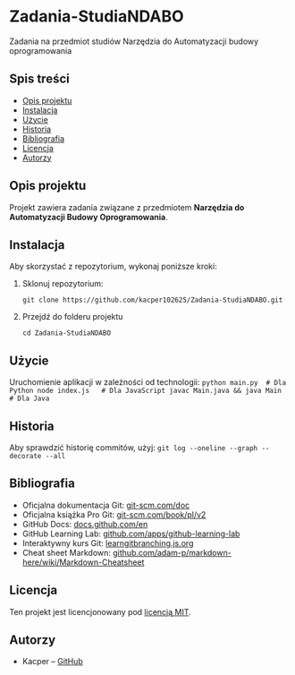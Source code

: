 # Zadania-StudiaNDABO
Zadania na przedmiot studiów Narzędzia do Automatyzacji budowy oprogramowania

## Spis treści
- [Opis projektu](#opis-projektu)
- [Instalacja](#instalacja)
- [Użycie](#użycie)
- [Historia](#historia)
- [Bibliografia](#bibliografia)
- [Licencja](#licencja)
- [Autorzy](#autorzy)

## Opis projektu
Projekt zawiera zadania związane z przedmiotem **Narzędzia do Automatyzacji Budowy Oprogramowania**.

## Instalacja
Aby skorzystać z repozytorium, wykonaj poniższe kroki:
1. Sklonuj repozytorium:
   ```
   git clone https://github.com/kacper102625/Zadania-StudiaNDABO.git
   ```
2. Przejdź do folderu projektu
    ```
    cd Zadania-StudiaNDABO
    ```
## Użycie
Uruchomienie aplikacji w zależności od technologii:
    ```
    python main.py  # Dla Python
    node index.js   # Dla JavaScript
    javac Main.java && java Main  # Dla Java
    ```
## Historia
Aby sprawdzić historię commitów, użyj:
    ```
    git log --oneline --graph --decorate --all
    ```

## Bibliografia
- Oficjalna dokumentacja Git: [git-scm.com/doc](git-scm.com/doc)
- Oficjalna książka Pro Git: [git-scm.com/book/pl/v2](git-scm.com/book/pl/v2)
- GitHub Docs: [docs.github.com/en](docs.github.com/en)
- GitHub Learning Lab: [github.com/apps/github-learning-lab](github.com/apps/github-learning-lab)
- Interaktywny kurs Git: [learngitbranching.js.org](learngitbranching.js.org)
- Cheat sheet Markdown: [github.com/adam-p/markdown-here/wiki/Markdown-Cheatsheet](github.com/adam-p/markdown-here/wiki/Markdown-Cheatsheet)

## Licencja
Ten projekt jest licencjonowany pod [licencją MIT](https://pl.wikipedia.org/wiki/Licencja_MIT).

## Autorzy
- Kacper – [GitHub](https://github.com/kacper102625)

